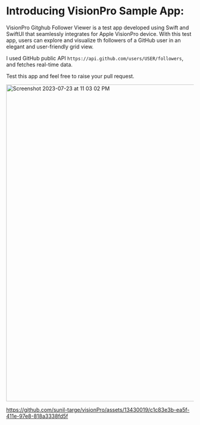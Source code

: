 # Introducing VisionPro Sample App:
VisionPro Gitghub Follower Viewer is a test app developed using Swift and SwiftUI that seamlessly integrates for Apple VisionPro device. With this test app, users can explore and visualize th followers of a GitHub user in an elegant and user-friendly grid view. 

I used GitHub public API `https://api.github.com/users/USER/followers`, and fetches real-time data.

Test this app and feel free to raise your pull request.

<img width="848" alt="Screenshot 2023-07-23 at 11 03 02 PM" src="https://github.com/sunil-targe/visionPro/assets/13430019/d03e4a61-90c3-4547-aad3-1806d4b1109b">

https://github.com/sunil-targe/visionPro/assets/13430019/c1c83e3b-ea5f-411e-97e8-818a3338fd5f
